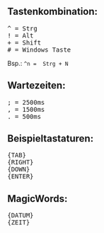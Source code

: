 ## Tastenkombination:
<pre>
^ = Strg
! = Alt
+ = Shift
# = Windows Taste
</pre>

Bsp.:
`^n =  Strg + N`

## Wartezeiten:
<pre>
; = 2500ms
, = 1500ms
. = 500ms
</pre>

## Beispieltastaturen:
<pre>
{TAB}
{RIGHT}
{DOWN}
{ENTER}
</pre>

## MagicWords:
<pre>
{DATUM}
{ZEIT}
</pre>
